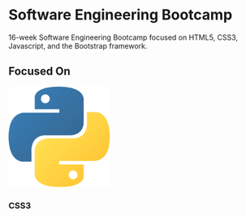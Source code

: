 # Software Engineering Bootcamp
16-week Software Engineering Bootcamp focused on HTML5, CSS3, Javascript, and the Bootstrap framework.

## Focused On


<img src="Assets/pylogo.png" alt="drawing" width="200"/>





### CSS3

